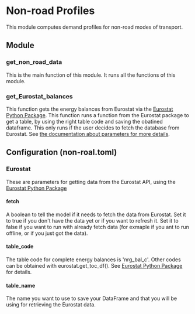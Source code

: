 # Non-road Profiles

This module computes demand profiles for non-road modes of transport.




## Module

### get_non_road_data
This is the main function of this module. It runs all the functions of this module.


### get_Eurostat_balances
This function gets the energy balances from Eurostat via
the [Eurostat Python Package](https://pypi.org/project/eurostat/).
This function runs a function from the Eurostat package to
get a table, by using the right table code and saving the
obatined dataframe. This only runs if the user decides to fetch
the database from Eurostat. See [the documentation about parameters for more details](###Eurostat).

## Configuration (non-roal.toml)


### Eurostat
These are parameters for getting data from the Eurostat API,
using the [Eurostat Python Package](https://pypi.org/project/eurostat/)
#### fetch
A boolean to tell the model if it needs to fetch the data from Eurostat.
Set it to true if you don't have the data yet or if you want to refresh it.
Set it to false if you want to run with already fetch data (for exmaple if 
you ant to run offline, or if you just got the data).
#### table_code
The table code for complete energy balances is 'nrg_bal_c'.
Other codes can be obtained with eurostat.get_toc_df().
See [Eurostat Python Package](https://pypi.org/project/eurostat/)
for details.

#### table_name
The name you want to use to save your DataFrame and that you will be using for
retrieving the Eurostat data.